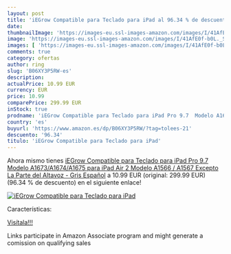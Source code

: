 ```yaml
---
layout: post
title: 'iEGrow Compatible para Teclado para iPad al 96.34 % de descuento'
date: 
thumbnailImage: 'https://images-eu.ssl-images-amazon.com/images/I/41AfE0f-b0L._SL200_.jpg'
image: 'https://images-eu.ssl-images-amazon.com/images/I/41AfE0f-b0L._SL200_.jpg'
images: [ 'https://images-eu.ssl-images-amazon.com/images/I/41AfE0f-b0L._SL200_.jpg' ]
comments: true
category: ofertas
author: ring
slug: 'B06XY3P5RW-es'
description:
actualPrice: 10.99 EUR
currency: EUR
price: 10.99
comparePrice: 299.99 EUR
inStock: true
prodname: 'iEGrow Compatible para Teclado para iPad Pro 9.7  Modelo A1673/A1674/A1675   para iPad Air 2  Modelo A1566 / A1567  Excepto La Parte del Altavoz  - Gris  Español'
country: 'es'
buyurl: 'https://www.amazon.es/dp/B06XY3P5RW/?tag=tolees-21'
descuento: '96.34'
titulo: 'iEGrow Compatible para Teclado para iPad'
---
```


Ahora mismo tienes [iEGrow Compatible para Teclado para iPad Pro 9.7  Modelo A1673/A1674/A1675   para iPad Air 2  Modelo A1566 / A1567  Excepto La Parte del Altavoz  - Gris  Español](https://www.amazon.es/dp/B06XY3P5RW/?tag=tolees-21) a 10.99 EUR (original: 299.99 EUR) (96.34 %  de descuento) en el siguiente enlace!

[![iEGrow Compatible para Teclado para iPad](https://images-eu.ssl-images-amazon.com/images/I/41AfE0f-b0L._SL200_.jpg)](https://www.amazon.es/dp/B06XY3P5RW/?tag=tolees-21)

Características:


[Visítala!!!](https://www.amazon.es/dp/B06XY3P5RW/?tag=tolees-21)

Links participate in Amazon Associate program and might generate a comission on qualifying sales

